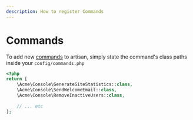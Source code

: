 ```yaml
---
description: How to register Commands
---
```

# Commands

To add new [commands](https://laravel.com/docs/12.x/artisan#writing-commands) to artisan, simply state the command's class paths inside your `config/commands.php`

```php
<?php
return [
    \Acme\Console\GenerateSiteStatistics::class,
    \Acme\Console\SendWelcomeEmail::class,
    \Acme\Console\RemoveInactiveUsers::class,
    
    // ... etc
];
```
